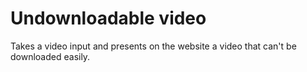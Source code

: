 # Undownloadable video

Takes a video input and presents on the website a video that can't be downloaded easily.
